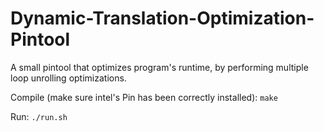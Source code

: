 # Dynamic-Translation-Optimization-Pintool
A small pintool that optimizes program's runtime, by performing multiple loop unrolling optimizations.

Compile (make sure intel's Pin has been correctly installed):
`make`

Run:
`./run.sh`
